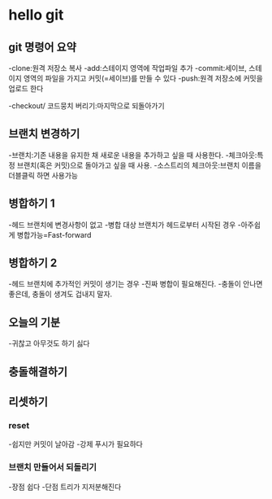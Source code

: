 # hello git

## git 명령어 요약

-clone:원격 저장소 복사
-add:스테이지 영역에 작업파일 추가
-commit:세이브, 스테이지 영역의 파일을 가지고 커밋(=세이브)를 만들 수 있다
-push:원격 저장소에 커밋을 업로드 한다


-checkout/ 코드뭉치 버리기:마지막으로 되돌아가기

## 브랜치 변경하기

-브랜치:기존 내용을 유지한 채 새로운 내용을 추가하고 싶을 때 사용한다.
-체크아웃:특정 브랜치(혹은 커밋)으로 돌아가고 싶을 때 사용.
-소스트리의 체크아웃:브랜치 이름을 더블클릭 하면 사용가능

## 병합하기 1
-헤드 브랜치에 변경사항이 없고
-병합 대상 브랜치가 헤드로부터 시작된 경우
-아주쉽게 병합가능=Fast-forward

## 병합하기 2
-헤드 브랜치에 추가적인 커밋이 생기는 경우
-진짜 병합이 필요해진다.
-충돌이 안나면 좋은데, 충돌이 생겨도 겁내지 말자.

## 오늘의 기분

-귀찮고 아무것도 하기 싫다

## 충돌해결하기

## 리셋하기

### reset

-쉽지만 커밋이 날아감
-강제 푸시가 필요하다 


### 브랜치 만들어서 되돌리기
-장점 쉽다
-단점 트리가 지저분해진다

